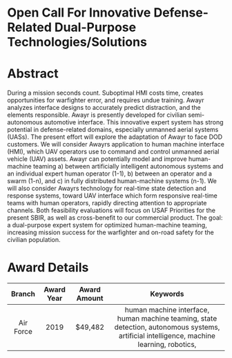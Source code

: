 
Open Call For Innovative Defense-Related Dual-Purpose Technologies/Solutions
============================================================================

# Abstract


During a mission seconds count. Suboptimal HMI costs time, creates opportunities for warfighter error, and requires undue training. Awayr analyzes interface designs to accurately predict distraction, and the elements responsible. Awayr is presently developed for civilian semi-autonomous automotive interface. This innovative expert system has strong potential in defense-related domains, especially unmanned aerial systems (UASs). The present effort will explore the adaptation of Awayr to face DOD customers. We will consider Awayrs application to human machine interface (HMI), which UAV operators use to command and control unmanned aerial vehicle (UAV) assets. Awayr can potentially model and improve human-machine teaming a) between artificially intelligent autonomous systems and an individual expert human operator (1-1), b) between an operator and a swarm (1-n), and c) in fully distributed human-machine systems (n-1). We will also consider Awayrs technology for real-time state detection and response systems, toward UAV interface which form responsive real-time teams with human operators, rapidly directing attention to appropriate channels. Both feasibility evaluations will focus on USAF Priorities for the present SBIR, as well as cross-benefit to our commercial product. The goal: a dual-purpose expert system for optimized human-machine teaming, increasing mission success for the warfighter and on-road safety for the civilian population.  

# Award Details

|Branch|Award Year|Award Amount|Keywords|
| :---: | :---: | :---: | :---: |
|Air Force|2019|$49,482|human machine interface, human machine teaming, state detection, autonomous systems, artificial intelligence, machine learning, robotics, |
